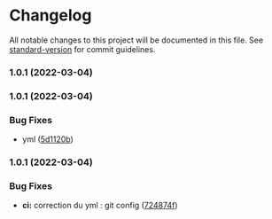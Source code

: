 # Changelog

All notable changes to this project will be documented in this file. See [standard-version](https://github.com/conventional-changelog/standard-version) for commit guidelines.

### 1.0.1 (2022-03-04)

### 1.0.1 (2022-03-04)


### Bug Fixes

* yml ([5d1120b](https://github.com/MariamAv/demo-cd/commit/5d1120b7f7ba8de9c04de151190347f60a034d56))

### 1.0.1 (2022-03-04)


### Bug Fixes

* **ci:** correction du yml : git config ([724874f](https://github.com/MariamAv/demo-cd/commit/724874f7d15fa32d84032af4af9526e4c53c8913))

